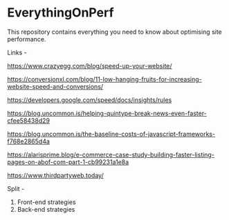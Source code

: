 # EverythingOnPerf
This repository contains everything you need to know about optimising site performance.

Links - 

https://www.crazyegg.com/blog/speed-up-your-website/

https://conversionxl.com/blog/11-low-hanging-fruits-for-increasing-website-speed-and-conversions/

https://developers.google.com/speed/docs/insights/rules

https://blog.uncommon.is/helping-quintype-break-news-even-faster-cfee58438d29

https://blog.uncommon.is/the-baseline-costs-of-javascript-frameworks-f768e2865d4a

https://alarisprime.blog/e-commerce-case-study-building-faster-listing-pages-on-abof-com-part-1-cb99231a1e8a

https://www.thirdpartyweb.today/

Split - 
1. Front-end strategies
2. Back-end strategies
